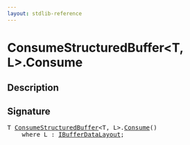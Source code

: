 ```yaml
---
layout: stdlib-reference
---
```


# ConsumeStructuredBuffer\<T, L\>\.Consume

## Description





## Signature 

<pre>
<span class="code_type">T</span> <a href="/stdlib-reference/types/ConsumeStructuredBuffer/index" class="code_type">ConsumeStructuredBuffer</a>&lt;<span class="code_type">T</span>, L&gt;.<a href="/stdlib-reference/types/ConsumeStructuredBuffer/Consume">Consume</a>()
    <span class='code_keyword'>where</span> L : <a href="/stdlib-reference/interfaces/IBufferDataLayout/index" class="code_type">IBufferDataLayout</a>;

</pre>

